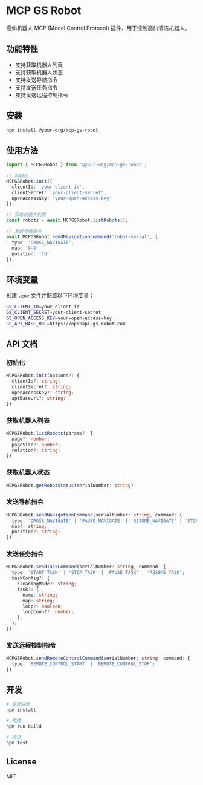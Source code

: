 # MCP GS Robot

高仙机器人 MCP (Model Control Protocol) 插件，用于控制高仙清洁机器人。

## 功能特性

- 支持获取机器人列表
- 支持获取机器人状态
- 支持发送导航指令
- 支持发送任务指令
- 支持发送远程控制指令

## 安装

```bash
npm install @your-org/mcp-gs-robot
```

## 使用方法

```typescript
import { MCPGSRobot } from '@your-org/mcp-gs-robot';

// 初始化
MCPGSRobot.init({
  clientId: 'your-client-id',
  clientSecret: 'your-client-secret',
  openAccessKey: 'your-open-access-key'
});

// 获取机器人列表
const robots = await MCPGSRobot.listRobots();

// 发送导航指令
await MCPGSRobot.sendNavigationCommand('robot-serial', {
  type: 'CROSS_NAVIGATE',
  map: '9-2',
  position: 'Cd'
});
```

## 环境变量

创建 `.env` 文件并配置以下环境变量：

```bash
GS_CLIENT_ID=your-client-id
GS_CLIENT_SECRET=your-client-secret
GS_OPEN_ACCESS_KEY=your-open-access-key
GS_API_BASE_URL=https://openapi.gs-robot.com
```

## API 文档

### 初始化

```typescript
MCPGSRobot.init(options?: {
  clientId?: string;
  clientSecret?: string;
  openAccessKey?: string;
  apiBaseUrl?: string;
})
```

### 获取机器人列表

```typescript
MCPGSRobot.listRobots(params?: {
  page?: number;
  pageSize?: number;
  relation?: string;
})
```

### 获取机器人状态

```typescript
MCPGSRobot.getRobotStatus(serialNumber: string)
```

### 发送导航指令

```typescript
MCPGSRobot.sendNavigationCommand(serialNumber: string, command: {
  type: 'CROSS_NAVIGATE' | 'PAUSE_NAVIGATE' | 'RESUME_NAVIGATE' | 'STOP_NAVIGATE';
  map?: string;
  position?: string;
})
```

### 发送任务指令

```typescript
MCPGSRobot.sendTaskCommand(serialNumber: string, command: {
  type: 'START_TASK' | 'STOP_TASK' | 'PAUSE_TASK' | 'RESUME_TASK';
  taskConfig?: {
    cleaningMode?: string;
    task?: {
      name: string;
      map: string;
      loop?: boolean;
      loopCount?: number;
    };
  };
})
```

### 发送远程控制指令

```typescript
MCPGSRobot.sendRemoteControlCommand(serialNumber: string, command: {
  type: 'REMOTE_CONTROL_START' | 'REMOTE_CONTROL_STOP';
})
```

## 开发

```bash
# 安装依赖
npm install

# 构建
npm run build

# 测试
npm test
```

## License

MIT 